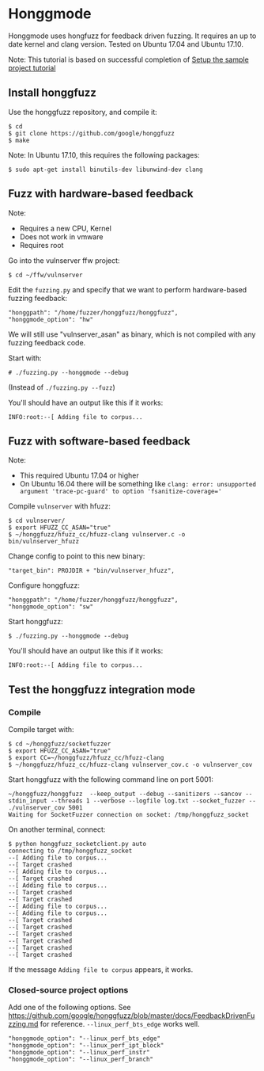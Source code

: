 # Honggmode

Honggmode uses hongfuzz for feedback driven fuzzing. It requires an up to date kernel and clang version. Tested on Ubuntu 17.04 and Ubuntu 17.10.

Note: This tutorial is based on successful completion of
[Setup the sample project tutorial](https://github.com/dobin/ffw/blob/master/docs/tutorial-sample-project.md)

## Install honggfuzz

Use the honggfuzz repository, and compile it:
```
$ cd
$ git clone https://github.com/google/honggfuzz
$ make
```

Note: In Ubuntu 17.10, this requires the following packages:
```
$ sudo apt-get install binutils-dev libunwind-dev clang
```

## Fuzz with hardware-based feedback

Note:
* Requires a new CPU, Kernel
* Does not work in vmware
* Requires root

Go into the vulnserver ffw project:

```
$ cd ~/ffw/vulnserver
```

Edit the `fuzzing.py` and specify that we want to perform hardware-based
fuzzing feedback:

```
"honggpath": "/home/fuzzer/honggfuzz/honggfuzz",
"honggmode_option": "hw"
```

We will still use "vulnserver_asan" as binary, which is not compiled with
any fuzzing feedback code.

Start with:
```
# ./fuzzing.py --honggmode --debug
```
(Instead of `./fuzzing.py --fuzz`)

You'll should have an output like this if it works:
```
INFO:root:--[ Adding file to corpus...
```

## Fuzz with software-based feedback

Note:
* This required Ubuntu 17.04 or higher
* On Ubuntu 16.04 there will be something like `clang: error: unsupported argument 'trace-pc-guard' to option 'fsanitize-coverage='`

Compile `vulnserver` with hfuzz:
```
$ cd vulnserver/
$ export HFUZZ_CC_ASAN="true"
$ ~/honggfuzz/hfuzz_cc/hfuzz-clang vulnserver.c -o bin/vulnserver_hfuzz
```

Change config to point to this new binary:
```
"target_bin": PROJDIR + "bin/vulnserver_hfuzz",
```

Configure honggfuzz:
```
"honggpath": "/home/fuzzer/honggfuzz/honggfuzz",
"honggmode_option": "sw"
```

Start honggfuzz:
```
$ ./fuzzing.py --honggmode --debug
```

You'll should have an output like this if it works:
```
INFO:root:--[ Adding file to corpus...
```


## Test the honggfuzz integration mode

### Compile

Compile target with:
```
$ cd ~/honggfuzz/socketfuzzer
$ export HFUZZ_CC_ASAN="true"
$ export CC=~/honggfuzz/hfuzz_cc/hfuzz-clang
$ ~/honggfuzz/hfuzz_cc/hfuzz-clang vulnserver_cov.c -o vulnserver_cov
```

Start honggfuzz with the following command line on port 5001:
```
~/honggfuzz/honggfuzz  --keep_output --debug --sanitizers --sancov --stdin_input --threads 1 --verbose --logfile log.txt --socket_fuzzer -- ./vulnserver_cov 5001
Waiting for SocketFuzzer connection on socket: /tmp/honggfuzz_socket
```

On another terminal, connect:
```
$ python honggfuzz_socketclient.py auto
connecting to /tmp/honggfuzz_socket
--[ Adding file to corpus...
--[ Target crashed
--[ Adding file to corpus...
--[ Target crashed
--[ Adding file to corpus...
--[ Target crashed
--[ Target crashed
--[ Adding file to corpus...
--[ Adding file to corpus...
--[ Target crashed
--[ Target crashed
--[ Target crashed
--[ Target crashed
--[ Target crashed
--[ Target crashed
```

If the message `Adding file to corpus` appears, it works.

### Closed-source project options

Add one of the following options. See https://github.com/google/honggfuzz/blob/master/docs/FeedbackDrivenFuzzing.md for reference. `--linux_perf_bts_edge` works well.

```
"honggmode_option": "--linux_perf_bts_edge"
"honggmode_option": "--linux_perf_ipt_block"
"honggmode_option": "--linux_perf_instr"
"honggmode_option": "--linux_perf_branch"
```

